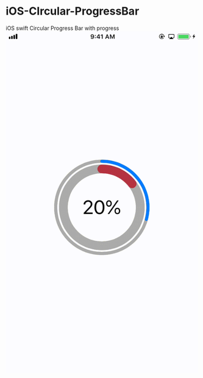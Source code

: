 # iOS-CIrcular-ProgressBar
iOS swift Circular Progress Bar with progress
![](https://github.com/bhavin250495/iOS-CIrcular-ProgressBar/blob/master/Circular%20Progress%20Bar.gif)
